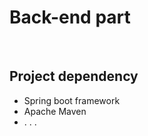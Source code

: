 <h1>Back-end part</h1>
<br/>
<h2>Project dependency</h2>
<ul> 
    <li>Spring boot framework</li>
    <li>Apache Maven</li>
    <li>. . .</li>
</ul>
